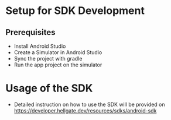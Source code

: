 # Setup for SDK Development

## Prerequisites
* Install Android Studio
* Create a Simulator in Android Studio
* Sync the project with gradle
* Run the app project on the simulator


# Usage of the SDK

* Detailed instruction on how to use the SDK will be provided on https://developer.hellgate.dev/resources/sdks/android-sdk